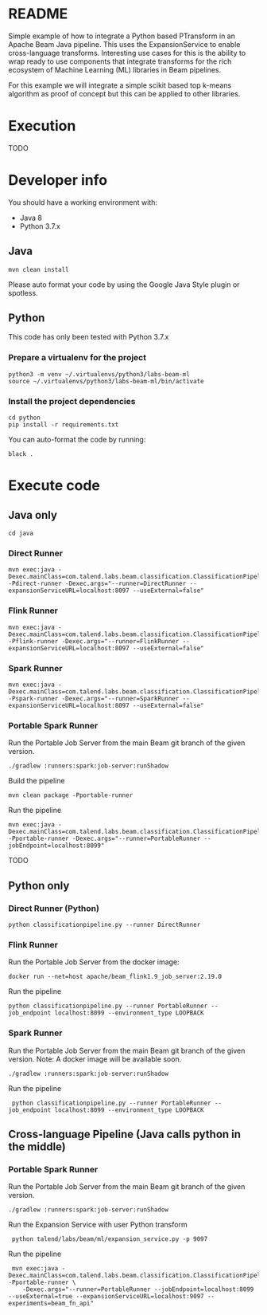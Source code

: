 README
======

Simple example of how to integrate a Python based PTransform in an Apache Beam Java pipeline. This uses the ExpansionService to enable cross-language transforms. Interesting use cases for this is the ability to wrap ready to use components that integrate transforms for the rich ecosystem of Machine Learning (ML) libraries in Beam pipelines.

For this example we will integrate a simple scikit based top k-means algorithm as proof of concept but this can be applied to other libraries.

# Execution

TODO

# Developer info

You should have a working environment with:

- Java 8
- Python 3.7.x

## Java

    mvn clean install

Please auto format your code by using the Google Java Style plugin or spotless.

## Python

This code has only been tested with Python 3.7.x

### Prepare a virtualenv for the project

    python3 -m venv ~/.virtualenvs/python3/labs-beam-ml
    source ~/.virtualenvs/python3/labs-beam-ml/bin/activate

### Install the project dependencies

    cd python
    pip install -r requirements.txt

You can auto-format the code by running:

    black .

# Execute code

## Java only

    cd java

### Direct Runner

    mvn exec:java -Dexec.mainClass=com.talend.labs.beam.classification.ClassificationPipeline -Pdirect-runner -Dexec.args="--runner=DirectRunner --expansionServiceURL=localhost:8097 --useExternal=false"

### Flink Runner

    mvn exec:java -Dexec.mainClass=com.talend.labs.beam.classification.ClassificationPipeline -Pflink-runner -Dexec.args="--runner=FlinkRunner --expansionServiceURL=localhost:8097 --useExternal=false"

### Spark Runner

    mvn exec:java -Dexec.mainClass=com.talend.labs.beam.classification.ClassificationPipeline -Pspark-runner -Dexec.args="--runner=SparkRunner --expansionServiceURL=localhost:8097 --useExternal=false"

### Portable Spark Runner

Run the Portable Job Server from the main Beam git branch of the given version.

    ./gradlew :runners:spark:job-server:runShadow

Build the pipeline
    
    mvn clean package -Pportable-runner
    
Run the pipeline

    mvn exec:java -Dexec.mainClass=com.talend.labs.beam.classification.ClassificationPipeline -Pportable-runner -Dexec.args="--runner=PortableRunner --jobEndpoint=localhost:8099"


TODO

## Python only

### Direct Runner (Python)

    python classificationpipeline.py --runner DirectRunner

### Flink Runner

Run the Portable Job Server from the docker image:

    docker run --net=host apache/beam_flink1.9_job_server:2.19.0

Run the pipeline

    python classificationpipeline.py --runner PortableRunner --job_endpoint localhost:8099 --environment_type LOOPBACK

### Spark Runner

Run the Portable Job Server from the main Beam git branch of the given version.
Note: A docker image will be available soon.

    ./gradlew :runners:spark:job-server:runShadow

Run the pipeline

     python classificationpipeline.py --runner PortableRunner --job_endpoint localhost:8099 --environment_type LOOPBACK

## Cross-language Pipeline (Java calls python in the middle)

### Portable Spark Runner

Run the Portable Job Server from the main Beam git branch of the given version.

    ./gradlew :runners:spark:job-server:runShadow

Run the Expansion Service with user Python transform

     python talend/labs/beam/ml/expansion_service.py -p 9097
     
Run the pipeline
     
     mvn exec:java -Dexec.mainClass=com.talend.labs.beam.classification.ClassificationPipeline -Pportable-runner \
        -Dexec.args="--runner=PortableRunner --jobEndpoint=localhost:8099 --useExternal=true --expansionServiceURL=localhost:9097 --experiments=beam_fn_api"
    
    
